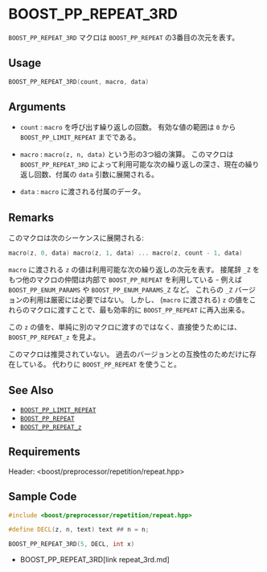 # BOOST_PP_REPEAT_3RD

`BOOST_PP_REPEAT_3RD` マクロは `BOOST_PP_REPEAT` の3番目の次元を表す。

## Usage

```cpp
BOOST_PP_REPEAT_3RD(count, macro, data)
```

## Arguments

- `count` :
	`macro` を呼び出す繰り返しの回数。
	有効な値の範囲は `0` から `BOOST_PP_LIMIT_REPEAT` までである。

- `macro` :
	`macro(z, n, data)` という形の3つ組の演算。
	このマクロは `BOOST_PP_REPEAT_3RD` によって利用可能な次の繰り返しの深さ、現在の繰り返し回数、付属の `data` 引数に展開される。

- `data` :
	`macro` に渡される付属のデータ。

## Remarks

このマクロは次のシーケンスに展開される:

```cpp
macro(z, 0, data) macro(z, 1, data) ... macro(z, count - 1, data)
```

`macro` に渡される `z` の値は利用可能な次の繰り返しの次元を表す。
接尾辞 `_Z` をもつ他のマクロの仲間は内部で `BOOST_PP_REPEAT` を利用している -
例えば `BOOST_PP_ENUM_PARAMS` や `BOOST_PP_ENUM_PARAMS_Z` など。
これらの `_Z` バージョンの利用は厳密には必要ではない。
しかし、 (`macro` に渡される) `z` の値をこれらのマクロに渡すことで、最も効率的に `BOOST_PP_REPEAT` に再入出来る。

この `z` の値を、単純に別のマクロに渡すのではなく、直接使うためには、`BOOST_PP_REPEAT_z` を見よ。

このマクロは推奨されていない。
過去のバージョンとの互換性のためだけに存在している。
代わりに `BOOST_PP_REPEAT` を使うこと。

## See Also

- [`BOOST_PP_LIMIT_REPEAT`](limit_repeat.md)
- [`BOOST_PP_REPEAT`](repeat.md)
- [`BOOST_PP_REPEAT_z`](repeat_z.md)

## Requirements

Header: &lt;boost/preprocessor/repetition/repeat.hpp&gt;

## Sample Code

```cpp
#include <boost/preprocessor/repetition/repeat.hpp>

#define DECL(z, n, text) text ## n = n;

BOOST_PP_REPEAT_3RD(5, DECL, int x)
```
* BOOST_PP_REPEAT_3RD[link repeat_3rd.md]

